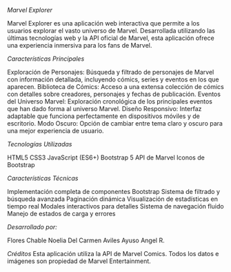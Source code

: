 *Marvel Explorer*

Marvel Explorer es una aplicación web interactiva que permite a los usuarios explorar el vasto universo de Marvel. Desarrollada utilizando las últimas tecnologías web y la API oficial de Marvel, esta aplicación ofrece una experiencia inmersiva para los fans de Marvel.

*Características Principales*

Exploración de Personajes: Búsqueda y filtrado de personajes de Marvel con información detallada, incluyendo cómics, series y eventos en los que aparecen.
Biblioteca de Cómics: Acceso a una extensa colección de cómics con detalles sobre creadores, personajes y fechas de publicación.
Eventos del Universo Marvel: Exploración cronológica de los principales eventos que han dado forma al universo Marvel.
Diseño Responsivo: Interfaz adaptable que funciona perfectamente en dispositivos móviles y de escritorio.
Modo Oscuro: Opción de cambiar entre tema claro y oscuro para una mejor experiencia de usuario.

*Tecnologías Utilizadas*

HTML5
CSS3
JavaScript (ES6+)
Bootstrap 5
API de Marvel
Iconos de Bootstrap

*Características Técnicas*

Implementación completa de componentes Bootstrap
Sistema de filtrado y búsqueda avanzada
Paginación dinámica
Visualización de estadísticas en tiempo real
Modales interactivos para detalles
Sistema de navegación fluido
Manejo de estados de carga y errores

*Desarrollado por:*

Flores Chable Noelia Del Carmen
Aviles Ayuso Angel R.

*Créditos*
Esta aplicación utiliza la API de Marvel Comics. Todos los datos e imágenes son propiedad de Marvel Entertainment.

